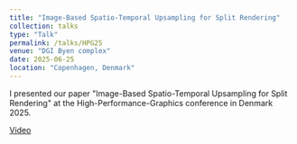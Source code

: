 ```yaml
---
title: "Image-Based Spatio-Temporal Upsampling for Split Rendering"
collection: talks
type: "Talk"
permalink: /talks/HPG25
venue: "DGI Byen complex"
date: 2025-06-25
location: "Copenhagen, Denmark"
---
```


I presented our paper "Image-Based Spatio-Temporal Upsampling for Split Rendering" at the High-Performance-Graphics conference in Denmark 2025.

[Video](https://www.youtube.com/watch?v=QGNLitKiMp8&)
